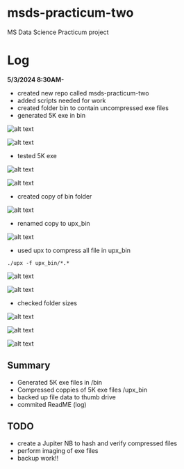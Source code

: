 # msds-practicum-two
MS Data Science Practicum project 
# Log
**5/3/2024 8:30AM-**
- created new repo called msds-practicum-two
- added scripts needed for work
- created folder bin to contain uncompressed exe files
- generated 5K exe in bin

![alt text](image.png)

![alt text](image-1.png)

- tested 5K exe 

![alt text](image-2.png)

![alt text](image-3.png)

- created copy of bin folder

![alt text](image-4.png)

- renamed copy to upx_bin

![alt text](image-5.png)

- used upx to compress all file in upx_bin

```
./upx -f upx_bin/*.*       
```

![alt text](image-6.png)

![alt text](image-7.png)

- checked folder sizes

![alt text](image-8.png)

![alt text](image-9.png)

![alt text](image-10.png)

## Summary
- Generated 5K exe files in /bin
- Compressed coppies of 5K exe files /upx_bin
- backed up file data to thumb drive
- commited ReadME (log)  
## TODO
- create a Jupiter NB to hash and verify compressed files
- perform imaging of exe files
- backup work!!

